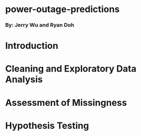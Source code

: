 # power-outage-predictions
### By: Jerry Wu and Ryan Doh
# Introduction

# Cleaning and Exploratory Data Analysis
                                                   

# Assessment of Missingness


# Hypothesis Testing

